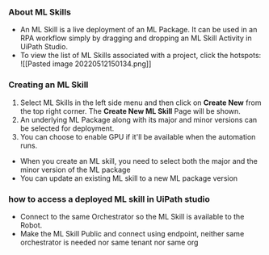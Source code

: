 ### About ML Skills
- An ML Skill is a live deployment of an ML Package. It can be used in an RPA workflow simply by dragging and dropping an ML Skill Activity in UiPath Studio.
- To view the list of ML Skills associated with a project, click the hotspots:
![[Pasted image 20220512150134.png]]


### Creating an ML Skill
1. Select ML Skills in the left side menu and then click on **Create New** from the top right corner. The **Create New ML Skill** Page will be shown.
2. An underlying ML Package along with its major and minor versions can be selected for deployment.
3. You can choose to enable GPU if it'll be available when the automation runs.

- When you create an ML skill, you need to select both the major and the minor version of the ML package
- You can update an existing ML skill to a new ML package version

### how to access a deployed ML skill in UiPath studio
- Connect to the same Orchestrator so the ML Skill is available to the Robot.
- Make the ML Skill Public and connect using endpoint, neither same orchestrator is needed nor same tenant nor same org

